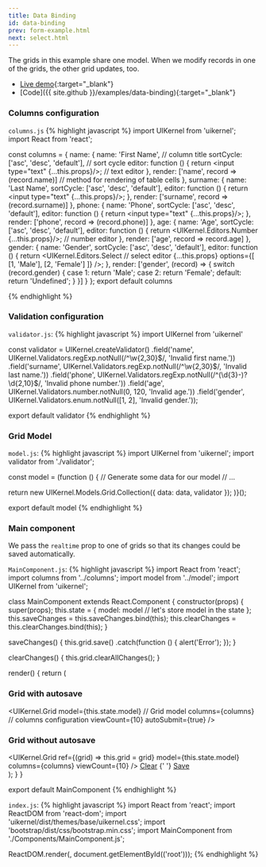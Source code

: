 ```yaml
---
title: Data Binding
id: data-binding
prev: form-example.html
next: select.html
---
```


The grids in this example share one model.
When we modify records in one of the grids, the other grid updates, too.

* [Live demo](/examples/data-binding/){:target="_blank"}
* [Code]({{ site.github }}/examples/data-binding){:target="_blank"}

### Columns configuration

`columns.js`
{% highlight javascript %}
import UIKernel from 'uikernel';
import React from 'react';

const columns = {
  name: {
    name: 'First Name', // column title
    sortCycle: ['asc', 'desc', 'default'], // sort cycle
    editor: function () {
      return <input type="text" {...this.props}/>; // text editor
    },
    render: ['name', record => (record.name)] // method for rendering of table cells
  },
  surname: {
    name: 'Last Name',
    sortCycle: ['asc', 'desc', 'default'],
    editor: function () {
      return <input type="text" {...this.props}/>;
    },
    render: ['surname', record => (record.surname)]
  },
  phone: {
    name: 'Phone',
    sortCycle: ['asc', 'desc', 'default'],
    editor: function () {
      return <input type="text" {...this.props}/>;
    },
    render: ['phone', record => (record.phone)]
  },
  age: {
    name: 'Age',
    sortCycle: ['asc', 'desc', 'default'],
    editor: function () {
      return <UIKernel.Editors.Number {...this.props}/>; // number editor
    },
    render: ['age', record => record.age]
  },
  gender: {
    name: 'Gender',
    sortCycle: ['asc', 'desc', 'default'],
    editor: function () {
      return <UIKernel.Editors.Select // select editor
        {...this.props}
        options={[
          [1, 'Male'],
          [2, 'Female']
        ]}
      />;
    },
    render: ['gender', (record) => {
      switch (record.gender) {
        case 1:
          return 'Male';
        case 2:
          return 'Female';
        default:
          return 'Undefined';
      }
    }]
  }
};
export default columns

{% endhighlight %}

### Validation configuration

`validator.js`:
{% highlight javascript %}
import UIKernel from 'uikernel'

const validator = UIKernel.createValidator()
  .field('name', UIKernel.Validators.regExp.notNull(/^\w{2,30}$/, 'Invalid first name.'))
  .field('surname', UIKernel.Validators.regExp.notNull(/^\w{2,30}$/, 'Invalid last name.'))
  .field('phone', UIKernel.Validators.regExp.notNull(/^(\d{3}-)?\d{2,10}$/, 'Invalid phone number.'))
  .field('age', UIKernel.Validators.number.notNull(0, 120, 'Invalid age.'))
  .field('gender', UIKernel.Validators.enum.notNull([1, 2], 'Invalid gender.'));

export default validator
{% endhighlight %}

### Grid Model

`model.js`:
{% highlight javascript %}
import UIKernel from 'uikernel';
import validator from './validator';

const model = (function () {
  // Generate some data for our model
  // ...

  return new UIKernel.Models.Grid.Collection({
    data: data,
    validator
  });
)}();

export default model
{% endhighlight %}

### Main component

We pass the `realtime` prop to one of grids so that its changes could be saved automatically.

`MainComponent.js`:
{% highlight javascript %}
import React from 'react';
import columns from '../columns';
import model from '../model';
import UIKernel from 'uikernel';

class MainComponent extends React.Component {
  constructor(props) {
    super(props);
    this.state = {
      model: model // let's store model in the state
    };
    this.saveChanges = this.saveChanges.bind(this);
    this.clearChanges = this.clearChanges.bind(this);
  }

  saveChanges() {
    this.grid.save()
      .catch(function () {
        alert('Error');
      });
  }

  clearChanges() {
    this.grid.clearAllChanges();
  }

  render() {
    return (
      <div className="container">
        <div className="row">
          <div className="col-sm-6">
            <h3>Grid with autosave</h3>
            <UIKernel.Grid
              model={this.state.model} // Grid model
              columns={columns} // columns configuration
              viewCount={10}
              autoSubmit={true}
            />
          </div>
          <div className="col-sm-6">
            <h3>Grid without autosave</h3>
            <UIKernel.Grid
              ref={(grid) => this.grid = grid}
              model={this.state.model}
              columns={columns}
              viewCount={10}
            />
            <a href="#" className="btn btn-default" onClick={this.clearChanges}>Clear</a>
            {' '}
            <a href="#" className="btn btn-primary" onClick={this.saveChanges}>Save</a>
          </div>
        </div>
      </div>
    );
  }
}

export default MainComponent
{% endhighlight %}

`index.js`:
{% highlight javascript %}
import React from 'react';
import ReactDOM from 'react-dom';
import 'uikernel/dist/themes/base/uikernel.css';
import 'bootstrap/dist/css/bootstrap.min.css';
import MainComponent from './Components/MainComponent.js';

ReactDOM.render(<MainComponent/>, document.getElementById(('root')));
{% endhighlight %}
